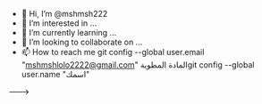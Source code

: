 - 👋 Hi, I’m @mshmsh222
- 👀 I’m interested in ...
- 🌱 I’m currently learning ...
- 💞️ I’m looking to collaborate on ...
- 📫 How to reach me 
git config --global user.email "mshmshlolo2222@gmail.com" المادة المطويةgit config --global user.name "اسمك"


--->
